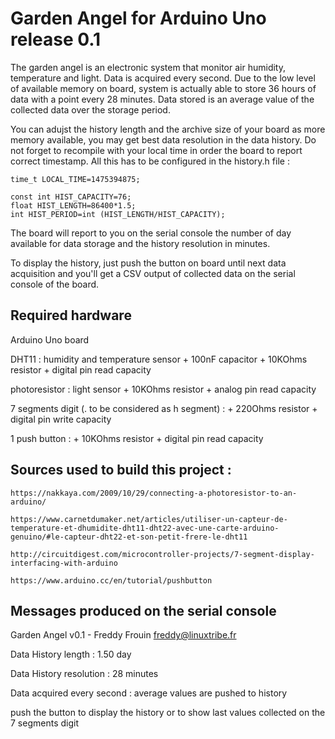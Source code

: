 #  Garden Angel for Arduino Uno release 0.1

The garden angel is an electronic system that monitor air humidity,
temperature and light. Data is acquired every second. Due to the low
level of available memory on board, system is actually able to store
36 hours of data with a point every 28 minutes. Data stored is an average
value of the collected data over the storage period.

You can adujst the history length and the archive size of your board as
more memory available, you may get best data resolution in the data
history. Do not forget to recompile with your local time in order the
board to report correct timestamp. All this has to be configured in the
history.h file :

	time_t LOCAL_TIME=1475394875;
	
	const int HIST_CAPACITY=76;
	float HIST_LENGTH=86400*1.5;
	int HIST_PERIOD=int (HIST_LENGTH/HIST_CAPACITY);

The board will report to you on the serial console the number of day available
for data storage and the history resolution in minutes.

To display the history, just push the button on board until next data
acquisition and you'll get a CSV output of collected data on the serial
console of the board.

## Required hardware

  Arduino Uno board

  DHT11 : humidity and temperature sensor
    + 100nF capacitor
    + 10KOhms resistor
    + digital pin read capacity
    
  photoresistor : light sensor
    + 10KOhms resistor
    + analog pin read capacity

  7 segments digit (. to be considered as h segment) :
    + 220Ohms resistor
    + digital pin write capacity

  1 push button :
    + 10KOhms resistor
    + digital pin read capacity

## Sources used to build this project :

    https://nakkaya.com/2009/10/29/connecting-a-photoresistor-to-an-arduino/

    https://www.carnetdumaker.net/articles/utiliser-un-capteur-de-temperature-et-dhumidite-dht11-dht22-avec-une-carte-arduino-genuino/#le-capteur-dht22-et-son-petit-frere-le-dht11

    http://circuitdigest.com/microcontroller-projects/7-segment-display-interfacing-with-arduino

    https://www.arduino.cc/en/tutorial/pushbutton

## Messages produced on the serial console 

Garden Angel v0.1 - Freddy Frouin <freddy@linuxtribe.fr>

  Data History length : 1.50 day

  Data History resolution : 28 minutes

  Data acquired every second : average values are pushed to history

push the button to display the history or to show last values collected on the 7 segments digit

